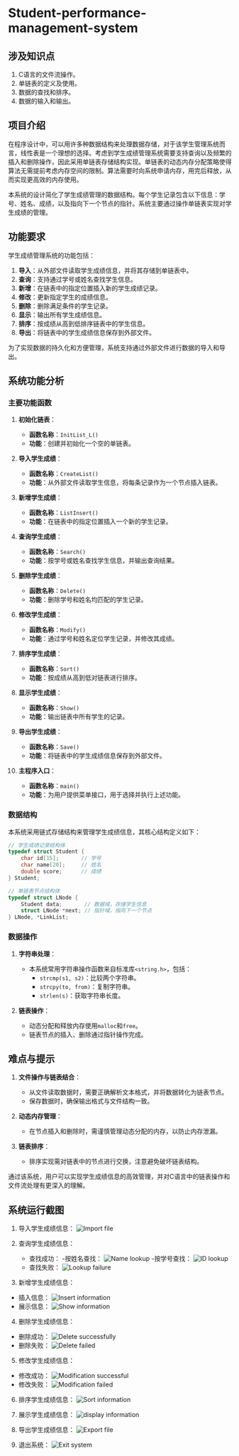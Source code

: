 # Student-performance-management-system

## 涉及知识点
1. C语言的文件流操作。
2. 单链表的定义及使用。
3. 数据的查找和排序。
4. 数据的输入和输出。

## 项目介绍
在程序设计中，可以用许多种数据结构来处理数据存储，对于该学生管理系统而言，线性表是一个理想的选择。考虑到学生成绩管理系统需要支持查询以及频繁的插入和删除操作，因此采用单链表存储结构实现。单链表的动态内存分配策略使得算法无需提前考虑内存空间的限制。算法需要时向系统申请内存，用完后释放，从而实现更高效的内存使用。

本系统的设计简化了学生成绩管理的数据结构。每个学生记录包含以下信息：学号、姓名、成绩，以及指向下一个节点的指针。系统主要通过操作单链表实现对学生成绩的管理。

## 功能要求
学生成绩管理系统的功能包括：

1. **导入**：从外部文件读取学生成绩信息，并将其存储到单链表中。
2. **查询**：支持通过学号或姓名查找学生信息。
3. **新增**：在链表中的指定位置插入新的学生成绩记录。
4. **修改**：更新指定学生的成绩信息。
5. **删除**：删除满足条件的学生记录。
6. **显示**：输出所有学生成绩信息。
7. **排序**：按成绩从高到低排序链表中的学生信息。
8. **导出**：将链表中的学生成绩信息保存到外部文件。

为了实现数据的持久化和方便管理，系统支持通过外部文件进行数据的导入和导出。

## 系统功能分析

### 主要功能函数

1. **初始化链表**：
   - **函数名称**：`InitList_L()`
   - **功能**：创建并初始化一个空的单链表。

2. **导入学生成绩**：
   - **函数名称**：`CreateList()`
   - **功能**：从外部文件读取学生信息，将每条记录作为一个节点插入链表。

3. **新增学生成绩**：
   - **函数名称**：`ListInsert()`
   - **功能**：在链表中的指定位置插入一个新的学生记录。

4. **查询学生成绩**：
   - **函数名称**：`Search()`
   - **功能**：按学号或姓名查找学生信息，并输出查询结果。

5. **删除学生成绩**：
   - **函数名称**：`Delete()`
   - **功能**：删除学号和姓名均匹配的学生记录。

6. **修改学生成绩**：
   - **函数名称**：`Modify()`
   - **功能**：通过学号和姓名定位学生记录，并修改其成绩。

7. **排序学生成绩**：
   - **函数名称**：`Sort()`
   - **功能**：按成绩从高到低对链表进行排序。

8. **显示学生成绩**：
   - **函数名称**：`Show()`
   - **功能**：输出链表中所有学生的记录。

9. **导出学生成绩**：
   - **函数名称**：`Save()`
   - **功能**：将链表中的学生成绩信息保存到外部文件。

10. **主程序入口**：
    - **函数名称**：`main()`
    - **功能**：为用户提供菜单接口，用于选择并执行上述功能。

### 数据结构
本系统采用链式存储结构来管理学生成绩信息，其核心结构定义如下：
```c
// 学生成绩记录结构体
typedef struct Student {
    char id[15];       // 学号
    char name[20];     // 姓名
    double score;      // 成绩
} Student;

// 单链表节点结构体
typedef struct LNode {
    Student data;       // 数据域，存储学生信息
    struct LNode *next; // 指针域，指向下一个节点
} LNode, *LinkList;
```

### 数据操作
1. **字符串处理**：
   - 本系统常用字符串操作函数来自标准库`<string.h>`，包括：
     - `strcmp(s1, s2)`：比较两个字符串。
     - `strcpy(to, from)`：复制字符串。
     - `strlen(s)`：获取字符串长度。

2. **链表操作**：
   - 动态分配和释放内存使用`malloc`和`free`。
   - 链表节点的插入、删除通过指针操作完成。

## 难点与提示

1. **文件操作与链表结合**：
   - 从文件读取数据时，需要正确解析文本格式，并将数据转化为链表节点。
   - 保存数据时，确保输出格式与文件结构一致。

2. **动态内存管理**：
   - 在节点插入和删除时，需谨慎管理动态分配的内存，以防止内存泄漏。

3. **链表排序**：
   - 排序实现需对链表中的节点进行交换，注意避免破坏链表结构。

通过该系统，用户可以实现学生成绩信息的高效管理，并对C语言中的链表操作和文件流处理有更深入的理解。


## 系统运行截图
1. 导入学生成绩信息：
![Import file](<Screenshot_of_running_results/1. 导入文件.png>)

2. 查询学生成绩信息：
   - 查找成功：
      -按姓名查找：
       ![Name lookup](<Screenshot_of_running_results/2. 姓名查找.png>)
      -按学号查找：
       ![ID lookup](<Screenshot_of_running_results/2. 学号查找.png>)
   - 查找失败：
      ![Lookup failure](<Screenshot_of_running_results/2. 查找失败.png>)

3. 新增学生成绩信息：
- 插入信息：
  ![Insert information](<Screenshot_of_running_results/3. 插入信息.png>)
- 展示信息：
 ![Show information](<Screenshot_of_running_results/3. 7. 展示信息.png>)

4. 删除学生成绩信息：
- 删除成功：
  ![Delete successfully](<Screenshot_of_running_results/4. 删除成功.png>)
- 删除失败：
  ![Delete failed](<Screenshot_of_running_results/4. 删除失败.png>)

5. 修改学生成绩信息：
- 修改成功：
  ![Modification successful](<Screenshot_of_running_results/5. 修改成功.png>)
- 修改失败：
 ![Modification failed](<Screenshot_of_running_results/5. 修改失败.png>)

6. 排序学生成绩信息：
![Sort information](<Screenshot_of_running_results/6. 排序.png>)

7. 展示学生成绩信息：
![display information](<Screenshot_of_running_results/7. 展示信息.png>)

8. 导出学生成绩信息：
![Export file](<Screenshot_of_running_results/8. 导出文件.png>)

0. 退出系统：
![Exit system](<Screenshot_of_running_results/0. 退出系统.png>)